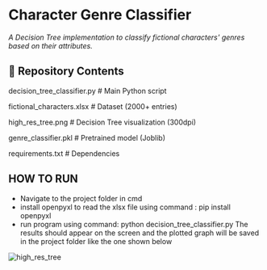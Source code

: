 # Character Genre Classifier 
    
*A Decision Tree implementation to classify fictional characters' genres based on their attributes.*
## 📂 Repository Contents    

decision_tree_classifier.py # Main Python script   

fictional_characters.xlsx # Dataset (2000+ entries)

high_res_tree.png # Decision Tree visualization (300dpi)
 
genre_classifier.pkl # Pretrained model (Joblib)
 
 requirements.txt # Dependencies
 ## HOW TO RUN
 - Navigate to the project folder in cmd
 - install openpyxl to read the xlsx file using command : pip install openpyxl
 - run program using command: python decision_tree_classifier.py
The results should appear on the screen and the plotted graph will be saved in the project folder like the one shown below

![high_res_tree](https://github.com/user-attachments/assets/1a62a16d-ed28-4768-b2fe-7a12ec440561)
